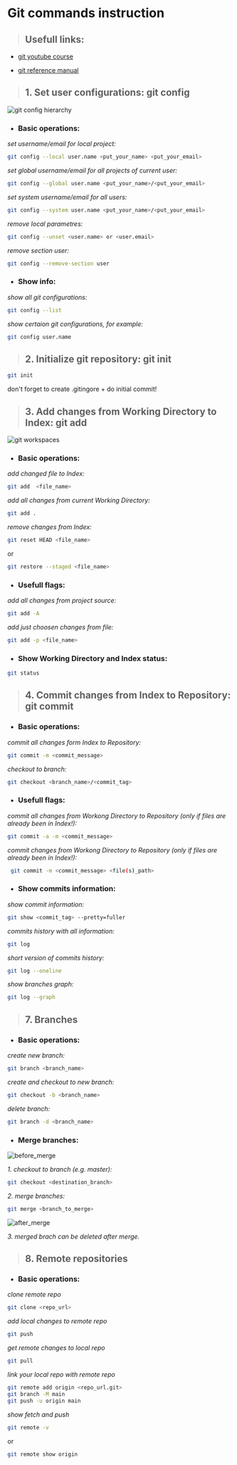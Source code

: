 # Git commands instruction

> ## **Usefull links:**

- [git youtube course](https://www.youtube.com/playlist?list=PLDyvV36pndZFHXjXuwA_NywNrVQO0aQqb)

- [git reference manual](https://git-scm.com/docs)

> ## **1. Set user configurations: git config**

![git config hierarchy](src\git_config.png)

- ### Basic operations:

*set username/email for local project:*

```sh
git config --local user.name <put_your_name> <put_your_email>
```

*set global username/email for all projects of current user:*

```sh
git config --global user.name <put_your_name>/<put_your_email> 
```

*set system username/email for all users:*

```sh
git config --system user.name <put_your_name>/<put_your_email>
```


*remove local parametres:*

```sh
git config --unset <user.name> or <user.email>
```

*remove section user:*

```sh
git config --remove-section user
```
- ### Show info:

*show all git configurations:*

```sh
git config --list
```

*show certaion git configurations, for example:*

```sh
git config user.name
```

> ## **2. Initialize git repository: git init**

```sh
git init
```

don't forget to create .gitingore + do initial commit!

> ## **3. Add changes from Working Directory to Index: git add**

![git workspaces](src\git_workspaces.png)

- ### Basic operations:

*add changed file to Index:*

```sh
git add  <file_name>
```

*add all changes from current Working Directory:*

```sh
git add .
```

*remove changes from Index:*

```sh
git reset HEAD <file_name>
```

or

```sh
git restore --staged <file_name>
```

- ### Usefull flags:

*add all changes from project source:*

```sh
git add -A
```

*add just choosen changes from file:*

```sh
git add -p <file_name>
```

- ### Show Working Directory and Index status:

```sh
git status
```

> ## **4. Commit changes from Index to Repository: git commit**

- ### Basic operations:

*commit all changes form Index to Repository:*

```sh
git commit -m <commit_message>
```

*checkout to branch:*

```sh
git checkout <branch_name>/<commit_tag>
```

- ### Usefull flags:

*commit all changes from Workong Directory to Repository (only if files are already been in Index!):*

```sh
git commit -a -m <commit_message>
```

*commit changes from Workong Directory to Repository (only if files are already been in Index!):*

```sh
 git commit -m <commit_message> <file(s)_path>
 ```

- ### Show commits information:

*show commit information:*

```sh
git show <commit_tag> --pretty=fuller
```

*commits history with all information:*
```sh
git log
```

*short version of commits history:*

```sh
git log --oneline 
```

*show branches graph:*

```sh
git log --graph
```

> ## **7. Branches**

- ### Basic operations:

*create new branch:*
```sh
git branch <branch_name>
```
*create and checkout to new branch:*
```sh
git checkout -b <branch_name>
```
*delete branch:*
```sh
git branch -d <branch_name>
```

- ### Merge branches:

![before_merge](src\before_merge.png)

*1. checkout to branch (e.g. master):*
```sh
git checkout <destination_branch>
```
*2. merge branches:* 
```sh
git merge <branch_to_merge>
```
![after_merge](src\after_merge.png)

*3. merged brach can be deleted after merge.*

> ## **8. Remote repositories**

- ### Basic operations:

*clone remote repo*
```sh
git clone <repo_url>
```

*add local changes to remote repo*
```sh
git push
```

*get remote changes to local repo*
```sh
git pull
```

*link your local repo with remote repo*
```sh
git remote add origin <repo_url.git>
git branch -M main
git push -u origin main
```

*show fetch and push*
```sh
git remote -v
```

or

```sh
git remote show origin
```